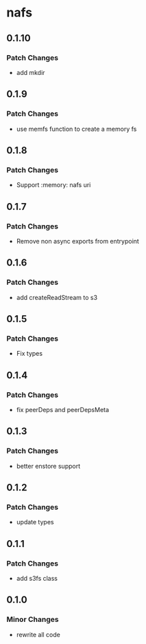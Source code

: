 # nafs

## 0.1.10

### Patch Changes

- add mkdir

## 0.1.9

### Patch Changes

- use memfs function to create a memory fs

## 0.1.8

### Patch Changes

- Support :memory: nafs uri

## 0.1.7

### Patch Changes

- Remove non async exports from entrypoint

## 0.1.6

### Patch Changes

- add createReadStream to s3

## 0.1.5

### Patch Changes

- Fix types

## 0.1.4

### Patch Changes

- fix peerDeps and peerDepsMeta

## 0.1.3

### Patch Changes

- better enstore support

## 0.1.2

### Patch Changes

- update types

## 0.1.1

### Patch Changes

- add s3fs class

## 0.1.0

### Minor Changes

- rewrite all code
